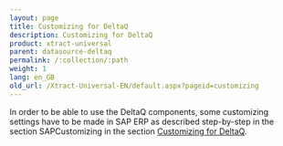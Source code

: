 ```yaml
---
layout: page
title: Customizing for DeltaQ
description: Customizing for DeltaQ
product: xtract-universal
parent: datasource-deltaq
permalink: /:collection/:path
weight: 1
lang: en_GB
old_url: /Xtract-Universal-EN/default.aspx?pageid=customizing
---
```


In order to be able to use the DeltaQ components, some customizing settings have to be made in SAP ERP as described step-by-step in the section SAPCustomizing in the section [Customizing for DeltaQ]().